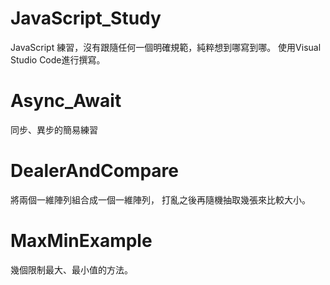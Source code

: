 # JavaScript_Study
JavaScript 練習，沒有跟隨任何一個明確規範，純粹想到哪寫到哪。
使用Visual Studio Code進行撰寫。

# Async_Await
同步、異步的簡易練習
# DealerAndCompare
將兩個一維陣列組合成一個一維陣列，
打亂之後再隨機抽取幾張來比較大小。
# MaxMinExample
幾個限制最大、最小值的方法。